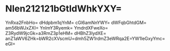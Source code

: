 # Nlen212121bGtldWhkYXY=
YnRxa2FnbHo=
dHdpbm1qYnM=
cGl6amNnYWY=
dWFqbGhtdGM=
am56bWJxZXI=
YnlmY3Ryemk=
YmdrdXFweXo=
Z3RydW9jcGk=a3RmZ3p1eHM=
dHBhZ3lydXE=
anZ1aWV6ZHk=bWR2cXVscmU=dmh5ZW1rdmZ3eWRqa2E=YW1leGxyYmc=eGI=
